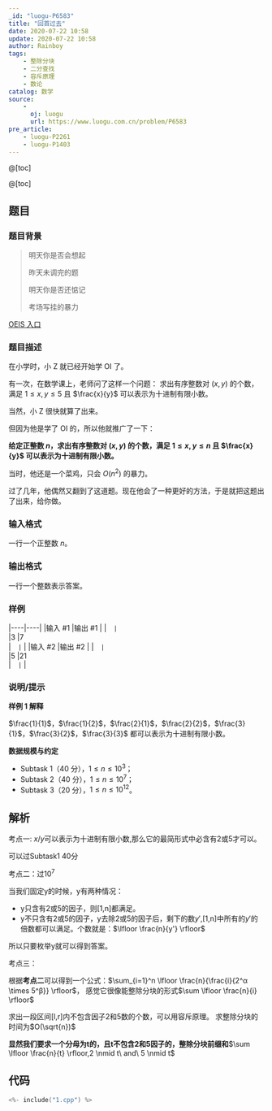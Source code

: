 ```yaml
---
_id: "luogu-P6583"
title: "回首过去"
date: 2020-07-22 10:58
update: 2020-07-22 10:58
author: Rainboy
tags:
    - 整除分块
    - 二分查找
    - 容斥原理
    - 数论
catalog: 数学
source: 
    - 
      oj: luogu
      url: https://www.luogu.com.cn/problem/P6583
pre_article:
    - luogu-P2261
    - luogu-P1403
---
```



@[toc]


@[toc]

## 题目

### 题目背景 
>明天你是否会想起
>
>昨天未调完的题
>
>明天你是否还惦记
>
>考场写挂的暴力

[OEIS 入口](http://oeis.org/)



### 题目描述

在小学时，小 Z 就已经开始学
 OI 了。

有一次，在数学课上，老师问了这样一个问题：
求出有序整数对 $(x,y)$ 的个数，满足 $1\le x,y\le 5$ 且 $\frac{x}{y}$ 可以表示为十进制有限小数。

当然，小 Z 很快就算了出来。

但因为他是学了 OI 的，所以他就推广了一下：

**给定正整数 $n$，求出有序整数对 $(x,y)$ 的个数，满足 $1\le x,y\le n$ 且 $\frac{x}{y}$ 可以表示为十进制有限小数。**

当时，他还是一个菜鸡，只会
 $O(n^2)$ 的暴力。

过了几年，他偶然又翻到了这道题。现在他会了一种更好的方法，于是就把这题出了出来，给你做。



### 输入格式
一行一个正整数 $n$。



### 输出格式

一行一个整数表示答案。



### 样例

|----|----|
|输入 #1  |输出 #1  |
|```  |```  \
|3  |7  \
|```  |```  |
|输入 #2  |输出 #2  |
|```  |```  \
|5  |21  \
|```  |```  |



### 说明/提示
**样例 1 解释**

$\frac{1}{1}$，$\frac{1}{2}$，$\frac{2}{1}$，$\frac{2}{2}$，$\frac{3}{1}$，$\frac{3}{2}$，$\frac{3}{3}$ 都可以表示为十进制有限小数。

**数据规模与约定**

* Subtask 1（40 分），$1 \le n \le 10^3$；
* Subtask 2（40 分），$1 \le n \le 10^7$；
* Subtask 3（20 分），$1 \le n \le 10^{12}$。


## 解析

考点一: $x / y$可以表示为十进制有限小数,那么它的最简形式中必含有2或5才可以。

可以过Subtask1 40分 


考点二：过$10^7$

当我们固定y的时候，y有两种情况：

 - y只含有2或5的因子，则[1,n]都满足。
 - y不只含有2或5的因子，y去除2或5的因子后，剩下的数$y'$,[1,n]中所有的$y'$的倍数都可以满足。个数就是：$\lfloor \frac{n}{y'} \rfloor$

所以只要枚举y就可以得到答案。

考点三：

根据**考点二**可以得到一个公式：$\sum_{i=1}^n \lfloor \frac{n}{\frac{i}{2^α \times 5^β}} \rfloor$， 感觉它很像能整除分块的形式$\sum \lfloor \frac{n}{i} \rfloor$

求出一段区间[l,r]内不包含因子2和5数的个数，可以用容斥原理。
求整除分块的时间为$O(\sqrt{n})$


**显然我们要求一个分母为t的，且t不包含2和5因子的，整除分块前缀和**$\sum \lfloor \frac{n}{t} \rfloor,2 \nmid t\ and\ 5 \nmid t$


## 代码

```c
<%- include("1.cpp") %>
```
